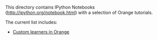This directory contains IPython Notebooks (http://ipython.org/notebook.html)
with a selection of Orange tutorials.

The current list includes:
* [Custom learners in Orange](https://github.com/biolab/arithmos/blob/master/tutorials/learners.ipynb)
